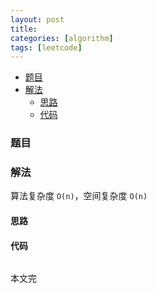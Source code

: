 ```yaml
---
layout: post
title:
categories: [algorithm]
tags: [leetcode]
---
```


+ [题目](#problem)
+ [解法](#solution)
  + [思路](#way)
  + [代码](#code)


<a id="problem"></a>

### 题目

<a id="solution"></a>

### 解法

算法复杂度 `O(n)`，空间复杂度 `O(n)`

<a id="way"></a>

#### 思路


<a id="code"></a>

#### 代码

```cpp

```

本文完
